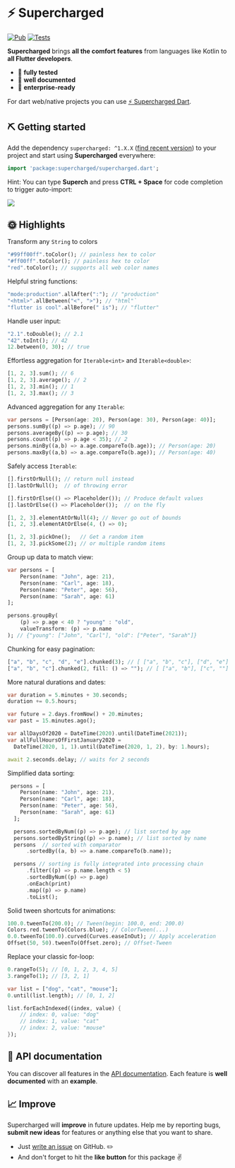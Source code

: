 # ⚡️ Supercharged

[![Pub](https://img.shields.io/pub/v/supercharged.svg)](https://pub.dartlang.org/packages/supercharged)
[![Tests](https://github.com/felixblaschke/supercharged/workflows/Tests/badge.svg)](https://github.com/felixblaschke/supercharged/actions?query=workflow%3ATests)

**Supercharged** brings **all the comfort features** from languages like Kotlin to **all Flutter developers**.

- 💪 **fully tested**
- 📝 **well documented**
- 💼 **enterprise-ready**

For dart web/native projects you can use [⚡ Supercharged Dart](https://pub.dev/packages/supercharged_dart). 

## ⛏️ Getting started

Add the dependency `supercharged: ^1.X.X` ([find recent version](https://pub.dev/packages/supercharged/install)) to your project and start using **Supercharged** everywhere:
```dart
import 'package:supercharged/supercharged.dart';
```

Hint: You can type **Superch** and press **CTRL + Space** for code completion to trigger auto-import:

![](https://miro.medium.com/max/390/1*2uKbrlnG-YZZ1xl19-ocJg.gif)

## 🌞 Highlights

Transform any `String` to colors
```dart
"#99ff00ff".toColor(); // painless hex to color
"#ff00ff".toColor(); // painless hex to color
"red".toColor(); // supports all web color names
```

Helpful string functions:
```dart
"mode:production".allAfter(":"); // "production"
"<html>".allBetween("<", ">"); // "html"`
"flutter is cool".allBefore(" is"); // "flutter"
```

Handle user input:
```dart
"2.1".toDouble(); // 2.1
"42".toInt(); // 42
12.between(0, 30); // true
```

Effortless aggregation for `Iterable<int>` and `Iterable<double>`:
```dart
[1, 2, 3].sum(); // 6
[1, 2, 3].average(); // 2
[1, 2, 3].min(); // 1
[1, 2, 3].max(); // 3
```

Advanced aggregation for any `Iterable`:
```dart
var persons = [Person(age: 20), Person(age: 30), Person(age: 40)];
persons.sumBy((p) => p.age); // 90
persons.averageBy((p) => p.age); // 30
persons.count((p) => p.age < 35); // 2
persons.minBy((a,b) => a.age.compareTo(b.age)); // Person(age: 20)
persons.maxBy((a,b) => a.age.compareTo(b.age)); // Person(age: 40)
```

Safely access `Iterable`:
```dart
[].firstOrNull(); // return null instead
[].lastOrNull();  // of throwing error

[].firstOrElse(() => Placeholder()); // Produce default values
[].lastOrElse(() => Placeholder());  // on the fly

[1, 2, 3].elementAtOrNull(4); // Never go out of bounds
[1, 2, 3].elementAtOrElse(4, () => 0);

[1, 2, 3].pickOne();   // Get a random item
[1, 2, 3].pickSome(2); // or multiple random items
```

Group up data to match view:
```dart
var persons = [
    Person(name: "John", age: 21),
    Person(name: "Carl", age: 18),
    Person(name: "Peter", age: 56),
    Person(name: "Sarah", age: 61)
];

persons.groupBy(
    (p) => p.age < 40 ? "young" : "old",
    valueTransform: (p) => p.name
); // {"young": ["John", "Carl"], "old": ["Peter", "Sarah"]}
```

Chunking for easy pagination:
```dart
["a", "b", "c", "d", "e"].chunked(3); // [ ["a", "b", "c"], ["d", "e"] ]
["a", "b", "c"].chunked(2, fill: () => ""); // [ ["a", "b"], ["c", ""] ]
```

More natural durations and dates:
```dart
var duration = 5.minutes + 30.seconds;
duration += 0.5.hours;

var future = 2.days.fromNow() + 20.minutes;
var past = 15.minutes.ago();

var allDaysOf2020 = DateTime(2020).until(DateTime(2021));
var allFullHoursOfFirstJanuary2020 =
  DateTime(2020, 1, 1).until(DateTime(2020, 1, 2), by: 1.hours);

await 2.seconds.delay; // waits for 2 seconds
```

Simplified data sorting:
```dart
 persons = [
    Person(name: "John", age: 21),
    Person(name: "Carl", age: 18),
    Person(name: "Peter", age: 56),
    Person(name: "Sarah", age: 61)
  ];

  persons.sortedByNum((p) => p.age); // list sorted by age
  persons.sortedByString((p) => p.name); // list sorted by name
  persons  // sorted with comparator
      .sortedBy((a, b) => a.name.compareTo(b.name));

  persons // sorting is fully integrated into processing chain
      .filter((p) => p.name.length < 5)
      .sortedByNum((p) => p.age)
      .onEach(print)
      .map((p) => p.name)
      .toList();
```

Solid tween shortcuts for animations:
```dart
100.0.tweenTo(200.0); // Tween(begin: 100.0, end: 200.0)
Colors.red.tweenTo(Colors.blue); // ColorTween(...)
0.0.tweenTo(100.0).curved(Curves.easeInOut); // Apply acceleration
Offset(50, 50).tweenTo(Offset.zero); // Offset-Tween
```

Replace your classic for-loop:
```dart
0.rangeTo(5); // [0, 1, 2, 3, 4, 5]
3.rangeTo(1); // [3, 2, 1]

var list = ["dog", "cat", "mouse"];
0.until(list.length); // [0, 1, 2]

list.forEachIndexed((index, value) {
    // index: 0, value: "dog"
    // index: 1, value: "cat"
    // index: 2, value: "mouse"
});
```

## 📑 API documentation

You can discover all features in the [API documentation](https://pub.dev/documentation/supercharged/latest/supercharged/supercharged-library.html).
Each feature is **well documented** with an **example**.

## 📈 Improve

Supercharged will **improve** in future updates. Help me by reporting bugs, **submit new ideas** for features or anything else that you want to share.

- Just [write an issue](https://github.com/felixblaschke/supercharged/issues) on GitHub. ✏️
- And don't forget to hit the **like button** for this package ✌️
